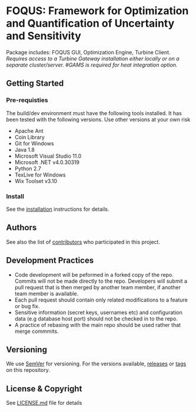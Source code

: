# FOQUS: Framework for Optimization and Quantification of Uncertainty and Sensitivity

Package includes: FOQUS GUI, Optimization Engine, Turbine Client. *Requires access to a Turbine Gateway installation either locally or on a separate cluster/server. #GAMS is required for heat integration option.*

## Getting Started

### Pre-requisties
The build/dev environment must have the following tools installed. It has been
tested with the following versions. Use other versions at your own risk

+ Apache Ant
+ Coin Library
+ Git for Windows
+ Java 1.8
+ Microsoft Visual Studio 11.0
+ Microsoft .NET v4.0.30319
+ Python 2.7
+ TexLive for Windows
+ Wix Toolset v3.10

### Install
See the [installation](INSTALLmd.) instructions for details.

## Authors
See also the list of [contributors](../contributors) who participated in this project.

## Development Practices
* Code development will be peformed in a forked copy of the repo. Commits will not be 
  made directly to the repo. Developers will submit a pull request that is then merged
  by another team member, if another team member is available.
* Each pull request should contain only related modifications to a feature or bug fix.  
* Sensitive information (secret keys, usernames etc) and configuration data 
  (e.g database host port) should not be checked in to the repo.
* A practice of rebasing with the main repo should be used rather that merge commmits.

## Versioning
We use [SemVer](http://semver.org/) for versioning. For the versions available, 
[releases](../../releases) or [tags](../..//tags) on this repository.

## License & Copyright
See [LICENSE.md](LICENSE.md) file for details
